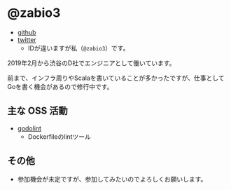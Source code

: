 # @zabio3

- [github](https://github.com/zabio3)
- [twitter](https://twitter.com/zabio_3)
  - IDが違いますが私（`@zabio3`）です。

2019年2月から渋谷のD社でエンジニアとして働いています。

前まで、インフラ周りやScalaを書いていることが多かったですが、仕事としてGoを書く機会があるので修行中です。

## 主な OSS 活動

 - [godolint](https://github.com/zabio3/godolint)
    - Dockerfileのlintツール

## その他

 - 参加機会が未定ですが、参加してみたいのでよろしくお願いします。
